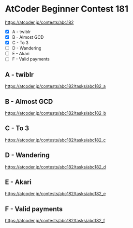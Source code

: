 # AtCoder Beginner Contest 181

https://atcoder.jp/contests/abc182

- [x] A - twiblr
- [x] B - Almost GCD
- [x] C - To 3
- [ ] D - Wandering
- [ ] E - Akari
- [ ] F - Valid payments

## A - twiblr

https://atcoder.jp/contests/abc182/tasks/abc182_a

## B - Almost GCD

https://atcoder.jp/contests/abc182/tasks/abc182_b

## C - To 3

https://atcoder.jp/contests/abc182/tasks/abc182_c

## D - Wandering

https://atcoder.jp/contests/abc182/tasks/abc182_d

## E - Akari

https://atcoder.jp/contests/abc182/tasks/abc182_e

## F - Valid payments

https://atcoder.jp/contests/abc182/tasks/abc182_f
